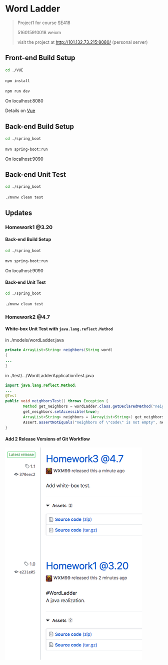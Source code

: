 # Word Ladder

> Project1 for course SE418
>
> 516015910018 weixm
>
> visit the project at http://101.132.73.215:8080/ (personal server) 

## Front-end Build Setup

``` bash
cd ./VUE

npm install

npm run dev
```

On localhost:8080

Details on [Vue](./VUE/README.md)

## Back-end Build Setup

```bash
cd ./spring_boot

mvn spring-boot:run
```

On localhost:9090

## Back-end Unit Test

```bash
cd ./spring_boot

./mvnw clean test
```

## Updates

### Homework1 @3.20

#### Back-end Build Setup

```bash
cd ./spring_boot

mvn spring-boot:run
```

On localhost:9090

#### Back-end Unit Test

```bash
cd ./spring_boot

./mvnw clean test
```

### Homework2 @4.7

#### White-box Unit Test with ```java.lang.reflect.Method```

in ./models/wordLadder.java

```java
private ArrayList<String> neighbers(String word)
{
...  
}
```

in ./test/…/WordLadderApplicationTest.java

```java
import java.lang.reflect.Method;
...
@Test
public void neighborsTest() throws Exception {
		Method get_neighbors = wordLadder.class.getDeclaredMethod("neighbers", String.class);
		get_neighbors.setAccessible(true);
		ArrayList<String> neighbors = (ArrayList<String>) get_neighbors.invoke(this.ladder, "code");
		Assert.assertNotEquals("neighbors of \"code\" is not empty", neighbors.size(), 0);
}
```

#### Add 2 Release Versions of Git Workflow

![image-20190407214528887](./README.assets/image-20190407214528887.png)